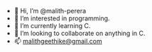 - 👋 Hi, I’m @malith-perera
- 👀 I’m interested in programming.
- 🌱 I’m currently learning C.
- 💞️ I’m looking to collaborate on anything in C.
- 📫 malithgeethike@gmail.com

<!---
malith-perera/malith-perera is a ✨ special ✨ repository because its `README.md` (this file) appears on your GitHub profile.
You can click the Preview link to take a look at your changes.
--->

